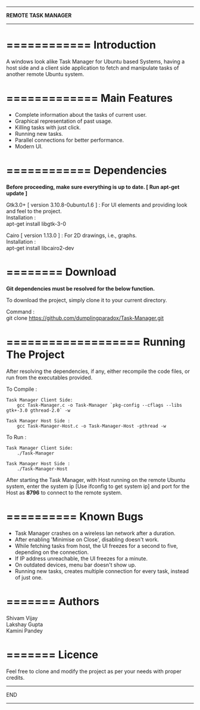 *******************
**REMOTE TASK MANAGER**
*******************


============
Introduction
============

A windows look alike Task Manager for Ubuntu based Systems, having a host side and a client side application to fetch and manipulate tasks of another remote Ubuntu system.


=============
Main Features
=============

* Complete information about the tasks of current user.  
* Graphical representation of past usage.  
* Killing tasks with just click.  
* Running new tasks.  
* Parallel connections for better performance.  
* Modern UI.


============
Dependencies
============

**Before proceeding, make sure everything is up to date. [ Run apt-get update ]**

Gtk3.0+ [ version 3.10.8-0ubuntu1.6 ] : For UI elements and providing look and feel to the project.  
Installation :  
	apt-get install libgtk-3-0

Cairo [ version 1.13.0 ] : For 2D drawings, i.e., graphs.  
Installation :  
	apt-get install libcairo2-dev


========
Download
========

**Git dependencies must be resolved for the below function.**

To download the project, simply clone it to your current directory.  

Command :  
	git clone https://github.com/dumplingparadox/Task-Manager.git


===================
Running The Project
===================

After resolving the dependencies, if any, either recompile the code files, or run from the executables provided.

To Compile :

	Task Manager Client Side:
		gcc Task-Manager.c -o Task-Manager `pkg-config --cflags --libs gtk+-3.0 gthread-2.0` -w

	Task Manager Host Side :
		gcc Task-Manager-Host.c -o Task-Manager-Host -pthread -w

To Run :

	Task Manager Client Side:
		./Task-Manager

	Task Manager Host Side :
		./Task-Manager-Host

After starting the Task Manager, with Host running on the remote Ubuntu system, enter the system ip [Use ifconfig to get system ip] and port for the Host as **8796** to connect to the remote system.

==========
Known Bugs
==========

* Task Manager crashes on a wireless lan network after a duration.
* After enabling 'Minimise on Close', disabling doesn't work.
* While fetching tasks from host, the UI freezes for a second to five, depending on the connection.
* If IP address unreachable, the UI freezes for a minute.
* On outdated devices, menu bar doesn't show up.
* Running new tasks, creates multiple connection for every task, instead of just one.


=======
Authors
=======

Shivam Vijay  
Lakshay Gupta  
Kamini Pandey  

=======
Licence
=======

Feel free to clone and modify the project as per your needs with proper credits.

***
END
***
